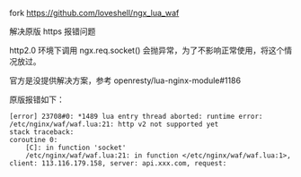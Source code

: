 fork https://github.com/loveshell/ngx_lua_waf

解决原版 https 报错问题

http2.0 环境下调用 ngx.req.socket() 会抛异常，为了不影响正常使用，将这个情况放过。 

官方是没提供解决方案，参考 openresty/lua-nginx-module#1186

原版报错如下：  
```
[error] 23708#0: *1489 lua entry thread aborted: runtime error: /etc/nginx/waf/waf.lua:21: http v2 not supported yet
stack traceback:
coroutine 0:
	[C]: in function 'socket'
	/etc/nginx/waf/waf.lua:21: in function </etc/nginx/waf/waf.lua:1>, client: 113.116.179.158, server: api.xxx.com, request:
```
